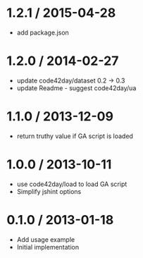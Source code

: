 
1.2.1 / 2015-04-28
==================

 * add package.json

1.2.0 / 2014-02-27
==================

 * update code42day/dataset 0.2 -> 0.3
 * update Readme - suggest code42day/ua

1.1.0 / 2013-12-09
==================

 * return truthy value if GA script is loaded

1.0.0 / 2013-10-11 
==================

 * use code42day/load to load GA script
 * Simplify jshint options

0.1.0 / 2013-01-18 
==================

 * Add usage example
 * Initial implementation
